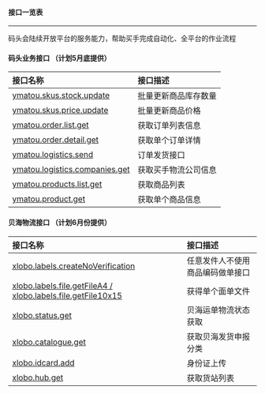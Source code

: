 #### 接口一览表

---

码头会陆续开放平台的服务能力，帮助买手完成自动化、全平台的作业流程

#### 码头业务接口 （计划5月底提供）

| 接口名称 | 接口描述 |
| :--- | :--- |
| [ymatou.skus.stock.update](/openapi/updateproductstock.md) | 批量更新商品库存数量 |
| [ymatou.skus.price.update](/openapi/updateproductprice.md) | 批量更新商品价格 |
| [ymatou.order.list.get](/openapi/getorderlist.md) | 获取订单列表信息 |
| [ymatou.order.detail.get](/openapi/getorderdetail.md) | 获取单个订单详情 |
| [ymatou.logistics.send](/openapi/sendlogistics.md) | 订单发货接口 |
| [ymatou.logistics.companies.get](/openapi/getlogisticscompanies.md) | 获取买手物流公司信息 |
| [ymatou.products.list.get](/openapi/getproductlist.md) | 获取商品列表 |
| [ymatou.product.get](/openapi/getproductdetail.md) | 获取单个商品信息 |

#### 贝海物流接口 （计划6月份提供）

| 接口名称 | 接口描述 |
| :--- | :--- |
| [xlobo.labels.createNoVerification](/openapi/xlobocreatelabels.md) | 任意发件人不使用商品编码做单接口 |
| [xlobo.labels.file.getFileA4 / xlobo.labels.file.getFile10x15](/openapi/xlobogetlabelfile.md) | 获得单个面单文件 |
| [xlobo.status.get](/openapi/xlobogetlabelstatus.md) | 贝海运单物流状态获取 |
| [xlobo.catalogue.get](/openapi/xlobogetcatelogue.md) | 获取贝海发货申报分类 |
| [xlobo.idcard.add](/openapi/xlobouploadid.md) | 身份证上传 |
| [xlobo.hub.get](/openapi/xlobogetterminallist.md) | 获取货站列表 |



